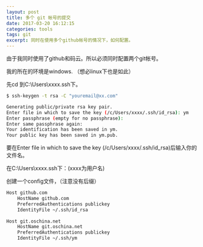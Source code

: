 ```yaml
---
layout: post
title: 多个 git 帐号的提交
date: 2017-03-20 16:12:15
categories: tools
tags: git
excerpt: 同时在使用多个github帐号的情况下，如何配置。
---
```


由于我同时使用了github和码云。所以必须同时配置两个git帐号。

我的所在的环境是windows. （想必linux下也是如此）

先cd 到C:\Users\xxxx\.ssh下。

```sh
$ ssh-keygen -t rsa -C "youremail@xx.com"  

Generating public/private rsa key pair.
Enter file in which to save the key (/c/Users/xxxx/.ssh/id_rsa): ym
Enter passphrase (empty for no passphrase):
Enter same passphrase again:
Your identification has been saved in ym.
Your public key has been saved in ym.pub.

```
要在Enter file in which to save the key (/c/Users/xxxx/.ssh/id_rsa)后输入你的文件名。


在C:\Users\xxxx\.ssh下：(xxxx为用户名)

创建一个config文件，（注意没有后缀）

```sh
Host github.com  
    HostName github.com  
    PreferredAuthentications publickey  
    IdentityFile ~/.ssh/id_rsa  
  
Host git.oschina.net 
    HostName git.oschina.net  
    PreferredAuthentications publickey  
    IdentityFile ~/.ssh/ym 

```